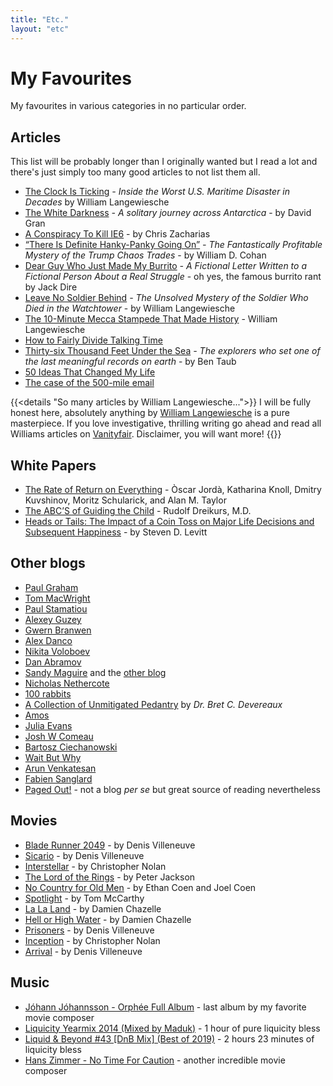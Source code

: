 ```yaml
---
title: "Etc."
layout: "etc"
---
```


# My Favourites

My favourites in various categories in no particular order.

## Articles

This list will be probably longer than I originally wanted but I read a lot and there's just simply too many
good articles to not list them all.

- [The Clock Is Ticking](https://www.vanityfair.com/news/2018/04/inside-el-faro-the-worst-us-maritime-disaster-in-decades) _- Inside the Worst U.S. Maritime Disaster in Decades_ by William Langewiesche
- [The White Darkness](https://www.newyorker.com/magazine/2018/02/12/the-white-darkness) _- A solitary journey across Antarctica_ - by David Gran
- [A Conspiracy To Kill IE6](https://blog.chriszacharias.com/a-conspiracy-to-kill-ie6) - by Chris Zacharias
- [“There Is Definite Hanky-Panky Going On”](https://www.vanityfair.com/news/2019/10/the-mystery-of-the-trump-chaos-trades) _- The Fantastically Profitable Mystery of the Trump Chaos Trades_ - by William D. Cohan
- [Dear Guy Who Just Made My Burrito](https://medium.com/@jackdire/dear-guy-who-just-made-my-burrito-fd08c0babb57) _- A Fictional Letter Written to a Fictional Person About a Real Struggle_ - oh yes, the famous burrito rant by Jack Dire
- [Leave No Soldier Behind](https://www.vanityfair.com/news/2019/01/the-unsolved-mystery-of-the-soldier-who-died-in-the-watchtower) _- The Unsolved Mystery of the Soldier Who Died in the Watchtower_ - by William Langewiesche
- [The 10-Minute Mecca Stampede That Made History](https://www.vanityfair.com/news/2018/01/the-mecca-stampede-that-made-history-hajj) - William Langewiesche
- [How to Fairly Divide Talking Time](https://mason.gmu.edu/~rhanson/equatalk.html)
- [Thirty-six Thousand Feet Under the Sea](https://www.newyorker.com/magazine/2020/05/18/thirty-six-thousand-feet-under-the-sea) _-  The explorers who set one of the last meaningful records on earth_ - by Ben Taub
- [50 Ideas That Changed My Life](https://www.perell.com/blog/50-ideas-that-changed-my-life)
- [The case of the 500-mile email](https://www.ibiblio.org/harris/500milemail.html)

{{<details "So many articles by William Langewiesche...">}}
I will be fully honest here, absolutely anything by
[William Langewiesche](https://en.wikipedia.org/wiki/William_Langewiesche) is a pure masterpiece.
If you love investigative, thrilling writing go ahead and read all Williams articles on
[Vanityfair](https://www.vanityfair.com/contributor/william-langewiesche). Disclaimer, you will want more!
{{</details>}}

## White Papers

- [The Rate of Return on Everything](https://economics.harvard.edu/files/economics/files/ms28533.pdf) - Òscar Jordà, Katharina Knoll, Dmitry Kuvshinov, Moritz Schularick, and Alan M. Taylor
- [The ABC’S of Guiding the Child](http://web.archive.org/web/20110725071610/http://www.carterandevans.com:80/portal/images/pdf/article70.pdf) - Rudolf Dreikurs, M.D.
- [Heads or Tails: The Impact of a Coin Toss on Major Life Decisions and Subsequent Happiness](https://www.nber.org/papers/w22487.pdf) - by Steven D. Levitt

## Other blogs

- [Paul Graham](http://paulgraham.com/articles.html)
- [Tom MacWright](https://macwright.com/)
- [Paul Stamatiou](https://paulstamatiou.com/)
- [Alexey Guzey](https://guzey.com/)
- [Gwern Branwen](https://www.gwern.net/index)
- [Alex Danco](https://alexdanco.com/)
- [Nikita Voloboev](https://nikitavoloboev.xyz/)
- [Dan Abramov](https://overreacted.io)
- [Sandy Maguire](https://reasonablypolymorphic.com/blog/archives/) and the [other blog](https://sandymaguire.me/blog/archives/)
- [Nicholas Nethercote](https://nnethercote.github.io)
- [100 rabbits](https://100r.co/site/home.html)
- [A Collection of Unmitigated Pedantry](https://acoup.blog) by _Dr. Bret C. Devereaux_
- [Amos](https://fasterthanli.me)
- [Julia Evans](https://jvns.ca)
- [Josh W Comeau](https://www.joshwcomeau.com)
- [Bartosz Ciechanowski](https://ciechanow.ski/archives/)
- [Wait But Why](https://waitbutwhy.com)
- [Arun Venkatesan](https://www.arun.is)
- [Fabien Sanglard](https://fabiensanglard.net/)
- [Paged Out!](https://pagedout.institute) - not a blog _per se_ but great source of reading nevertheless

## Movies

- [Blade Runner 2049](https://www.imdb.com/title/tt1856101/) - by Denis Villeneuve
- [Sicario](https://www.imdb.com/title/tt3397884/) - by Denis Villeneuve
- [Interstellar](https://www.imdb.com/title/tt0816692/) - by Christopher Nolan
- [The Lord of the Rings](https://www.imdb.com/title/tt0120737/) - by Peter Jackson
- [No Country for Old Men](https://www.imdb.com/title/tt0477348/) - by Ethan Coen and Joel Coen
- [Spotlight](https://www.imdb.com/title/tt1895587/) - by Tom McCarthy
- [La La Land](https://www.imdb.com/title/tt3783958/) - by Damien Chazelle
- [Hell or High Water](https://www.imdb.com/title/tt2582782/) - by Damien Chazelle
- [Prisoners](https://www.imdb.com/title/tt1392214/) - by Denis Villeneuve
- [Inception](https://www.imdb.com/title/tt1375666/) - by Christopher Nolan
- [Arrival](https://www.imdb.com/title/tt2543164/) - by Denis Villeneuve

## Music

- [Jóhann Jóhannsson - Orphée Full Album](https://www.youtube.com/watch?v=AlftMNmDH00&list=PLgBvud2-uXRNyiYMgq8YO2hmlBmiE5w7J) - last album by my favorite movie composer
- [Liquicity Yearmix 2014 (Mixed by Maduk)](https://www.youtube.com/watch?v=MKHmwmEGFqI) - 1 hour of pure liquicity bless
- [Liquid & Beyond #43 \[DnB Mix\] (Best of 2019)](https://www.youtube.com/watch?v=hffu2JNcYV0) - 2 hours 23 minutes of liquicity bless
- [Hans Zimmer - No Time For Caution](https://www.youtube.com/watch?v=m3zvVGJrTP8) - another incredible movie composer

